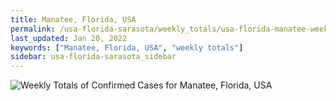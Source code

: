 ```yaml
---
title: Manatee, Florida, USA
permalink: /usa-florida-sarasota/weekly_totals/usa-florida-manatee-weekly_totals.html
last_updated: Jan 20, 2022
keywords: ["Manatee, Florida, USA", "weekly totals"]
sidebar: usa-florida-sarasota_sidebar
---
```


![Weekly Totals of Confirmed Cases for Manatee, Florida, USA](/covid_tracker/images/graphs/usa-florida-manatee-weekly_totals_graph.png)
